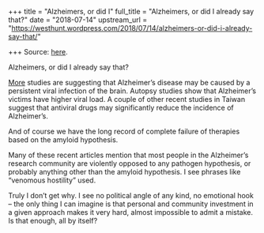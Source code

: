 +++
title = "Alzheimers, or did I"
full_title = "Alzheimers, or did I already say that?"
date = "2018-07-14"
upstream_url = "https://westhunt.wordpress.com/2018/07/14/alzheimers-or-did-i-already-say-that/"

+++
Source: [here](https://westhunt.wordpress.com/2018/07/14/alzheimers-or-did-i-already-say-that/).

Alzheimers, or did I already say that?

[More](https://westhunt.wordpress.com/2016/05/29/alzheimers/) studies
are suggesting that Alzheimer’s disease may be caused by a persistent
viral infection of the brain. Autopsy studies show that Alzheimer’s
victims have higher viral load. A couple of other recent studies in
Taiwan suggest that antiviral drugs may significantly reduce the
incidence of Alzheimer’s.

And of course we have the long record of complete failure of therapies
based on the amyloid hypothesis.

Many of these recent articles mention that most people in the
Alzheimer’s research community are violently opposed to any pathogen
hypothesis, or probably anything other than the amyloid hypothesis. I
see phrases like “venomous hostility” used.

Truly I don’t get why. I see no political angle of any kind, no
emotional hook – the only thing I can imagine is that personal and
community investment in a given approach makes it very hard, almost
impossible to admit a mistake. Is that enough, all by itself?



